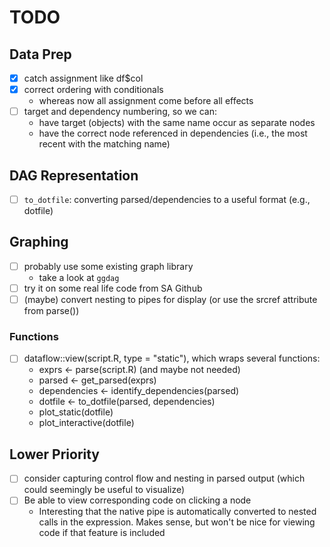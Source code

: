 
# TODO 

## Data Prep

- [x] catch assignment like df$col
- [x] correct ordering with conditionals
    + whereas now all assignment come before all effects
- [ ] target and dependency numbering, so we can:
    + have target (objects) with the same name occur as separate nodes
    + have the correct node referenced in dependencies (i.e., the most recent with the matching name)
 
## DAG Representation

- [ ] `to_dotfile`: converting parsed/dependencies to a useful format (e.g., dotfile)

## Graphing
   
- [ ] probably use some existing graph library
    + take a look at `ggdag`
- [ ] try it on some real life code from SA Github
- [ ] (maybe) convert nesting to pipes for display (or use the srcref attribute from parse())

### Functions

- [ ] dataflow::view(script.R, type = "static"), which wraps several functions:
    + exprs <- parse(script.R) (and maybe not needed)
    + parsed <- get_parsed(exprs)
    + dependencies <- identify_dependencies(parsed)
    + dotfile <- to_dotfile(parsed, dependencies)
    + plot_static(dotfile)
    + plot_interactive(dotfile)
    
## Lower Priority

- [ ] consider capturing control flow and nesting in parsed output (which could seemingly be useful to visualize)
- [ ] Be able to view corresponding code on clicking a node
    + Interesting that the native pipe is automatically converted to nested calls in the expression. Makes sense, but won't be nice for viewing code if that feature is included
